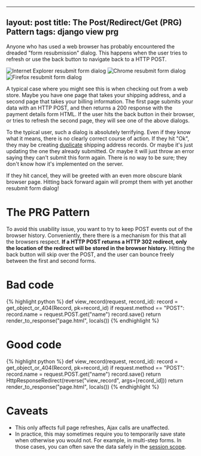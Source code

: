 
---
layout: post
title: The Post/Redirect/Get (PRG) Pattern
tags: django view prg
---

Anyone who has used a web browser has probably encountered the dreaded "form resubmission" dialog. This happens when the user tries to refresh or use the back button to navigate back to a HTTP POST.

![Internet Explorer resubmit form dialog](/blog/images/resubmit_ie.png)
![Chrome resubmit form dialog](/blog/images/resubmit_chrome.png)
![Firefox resubmit form dialog](/blog/images/resubmit_firefox.jpeg)

A typical case where you might see this is when checking out from a web store. Maybe you have one page that takes your shipping address, and a second page that takes your billing information. The first page submits your data with an HTTP POST, and then returns a 200 response with the payment details form HTML. If the user hits the back button in their browser, or tries to refresh the second page, they will see one of the above dialogs.

To the typical user, such a dialog is absolutely terrifying. Even if they know what it means, there is no clearly correct course of action. If they hit "Ok", they may be creating [duplicate](http://en.wikipedia.org/wiki/Post/Redirect/Get) shipping address records. Or maybe it's just updating the one they already submitted. Or maybe it will just throw an error saying they can't submit this form again. There is no way to be sure; they don't know how it's implemented on the server.

If they hit cancel, they will be greeted with an even more obscure blank browser page. Hitting back forward again will prompt them with yet another resubmit form dialog!

# The PRG Pattern

To avoid this usability issue, you want to try to keep POST events out of the browser history. Conveniently, there there is a mechanism for this that all the browsers respect. **If a HTTP POST returns a HTTP 302 redirect, only the location of the redirect will be stored in the browser history.** Hitting the back button will skip over the POST, and the user can bounce freely between the first and second forms.

# Bad code

{% highlight python %}
def view_record(request, record_id):
    record = get_object_or_404(Record, pk=record_id)
    if request.method == "POST":
        record.name = request.POST.get("name")
        record.save()
    return render_to_response("page.html", locals())
{% endhighlight %}

# Good code

{% highlight python %}
def view_record(request, record_id):
    record = get_object_or_404(Record, pk=record_id)
    if request.method == "POST":
        record.name = request.POST.get("name")
        record.save()
        return HttpResponseRedirect(reverse("view_record", args=[record_id]))
    return render_to_response("page.html", locals())
{% endhighlight %}

# Caveats

* This only affects full page refreshes, Ajax calls are unaffected.
* In practice, this may sometimes require you to temporarily save state when otherwise you would not. For example, in multi-step forms. In those cases, you can often save the data safely in the [session scope](http://www.theserverside.com/news/1365146/Redirect-After-Post).
